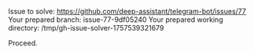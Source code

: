 Issue to solve: https://github.com/deep-assistant/telegram-bot/issues/77
Your prepared branch: issue-77-9df05240
Your prepared working directory: /tmp/gh-issue-solver-1757539321679

Proceed.